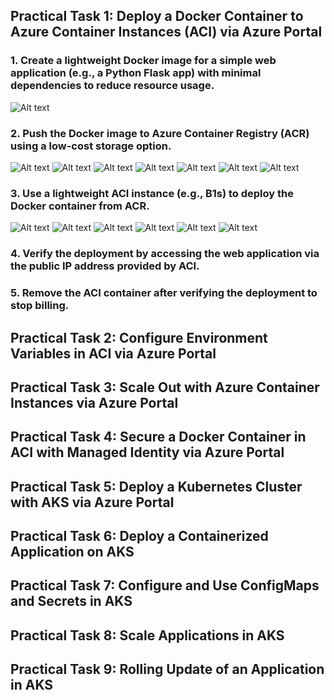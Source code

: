 ## Practical Task 1: Deploy a Docker Container to Azure Container Instances (ACI) via Azure Portal
### 1. Create a lightweight Docker image for a simple web application (e.g., a Python Flask app) with minimal dependencies to reduce resource usage.
![Alt text](https://github.com/vladyslav-tkachuk3/CapgeminiEngineering/blob/44929520093eef81946c1dc8507b477c0bc5393f/Practical%20Task%201.%20Deploy%20a%20Docker%20Container%20to%20Azure%20Container%20Instances%20(ACI)%20via%20Azure%20Portal/1.%20Create%20a%20lightweight%20Docker%20image%20for%20a%20simple%20web%20application/1.jpg)
### 2. Push the Docker image to Azure Container Registry (ACR) using a low-cost storage option.
![Alt text](https://github.com/vladyslav-tkachuk3/CapgeminiEngineering/blob/9331a09f34d31b78ac63dd8d5fd8afa043bac080/Practical%20Task%201.%20Deploy%20a%20Docker%20Container%20to%20Azure%20Container%20Instances%20(ACI)%20via%20Azure%20Portal/2.%20Push%20the%20Docker%20image%20to%20Azure%20Container%20Registry%20(ACR)%20using%20a%20low-cost%20storage/1.jpg)
![Alt text](https://github.com/vladyslav-tkachuk3/CapgeminiEngineering/blob/9331a09f34d31b78ac63dd8d5fd8afa043bac080/Practical%20Task%201.%20Deploy%20a%20Docker%20Container%20to%20Azure%20Container%20Instances%20(ACI)%20via%20Azure%20Portal/2.%20Push%20the%20Docker%20image%20to%20Azure%20Container%20Registry%20(ACR)%20using%20a%20low-cost%20storage/2.jpg)
![Alt text](https://github.com/vladyslav-tkachuk3/CapgeminiEngineering/blob/9331a09f34d31b78ac63dd8d5fd8afa043bac080/Practical%20Task%201.%20Deploy%20a%20Docker%20Container%20to%20Azure%20Container%20Instances%20(ACI)%20via%20Azure%20Portal/2.%20Push%20the%20Docker%20image%20to%20Azure%20Container%20Registry%20(ACR)%20using%20a%20low-cost%20storage/2.jpg)
![Alt text](https://github.com/vladyslav-tkachuk3/CapgeminiEngineering/blob/9331a09f34d31b78ac63dd8d5fd8afa043bac080/Practical%20Task%201.%20Deploy%20a%20Docker%20Container%20to%20Azure%20Container%20Instances%20(ACI)%20via%20Azure%20Portal/2.%20Push%20the%20Docker%20image%20to%20Azure%20Container%20Registry%20(ACR)%20using%20a%20low-cost%20storage/3.jpg)
![Alt text](https://github.com/vladyslav-tkachuk3/CapgeminiEngineering/blob/9331a09f34d31b78ac63dd8d5fd8afa043bac080/Practical%20Task%201.%20Deploy%20a%20Docker%20Container%20to%20Azure%20Container%20Instances%20(ACI)%20via%20Azure%20Portal/2.%20Push%20the%20Docker%20image%20to%20Azure%20Container%20Registry%20(ACR)%20using%20a%20low-cost%20storage/5.jpg)
![Alt text](https://github.com/vladyslav-tkachuk3/CapgeminiEngineering/blob/9331a09f34d31b78ac63dd8d5fd8afa043bac080/Practical%20Task%201.%20Deploy%20a%20Docker%20Container%20to%20Azure%20Container%20Instances%20(ACI)%20via%20Azure%20Portal/2.%20Push%20the%20Docker%20image%20to%20Azure%20Container%20Registry%20(ACR)%20using%20a%20low-cost%20storage/6.jpg)
![Alt text](https://github.com/vladyslav-tkachuk3/CapgeminiEngineering/blob/9331a09f34d31b78ac63dd8d5fd8afa043bac080/Practical%20Task%201.%20Deploy%20a%20Docker%20Container%20to%20Azure%20Container%20Instances%20(ACI)%20via%20Azure%20Portal/2.%20Push%20the%20Docker%20image%20to%20Azure%20Container%20Registry%20(ACR)%20using%20a%20low-cost%20storage/7.jpg)
### 3. Use a lightweight ACI instance (e.g., B1s) to deploy the Docker container from ACR.
![Alt text](https://github.com/vladyslav-tkachuk3/CapgeminiEngineering/blob/6dd819d4b84d6d2f20fed3d29b80669a672d72bc/Practical%20Task%201.%20Deploy%20a%20Docker%20Container%20to%20Azure%20Container%20Instances%20(ACI)%20via%20Azure%20Portal/3.%20Use%20a%20lightweight%20ACI%20instance%20to%20deploy%20the%20Docker%20container%20from%20ACR/1.jpg)
![Alt text](https://github.com/vladyslav-tkachuk3/CapgeminiEngineering/blob/6dd819d4b84d6d2f20fed3d29b80669a672d72bc/Practical%20Task%201.%20Deploy%20a%20Docker%20Container%20to%20Azure%20Container%20Instances%20(ACI)%20via%20Azure%20Portal/3.%20Use%20a%20lightweight%20ACI%20instance%20to%20deploy%20the%20Docker%20container%20from%20ACR/2.jpg)
![Alt text](https://github.com/vladyslav-tkachuk3/CapgeminiEngineering/blob/6dd819d4b84d6d2f20fed3d29b80669a672d72bc/Practical%20Task%201.%20Deploy%20a%20Docker%20Container%20to%20Azure%20Container%20Instances%20(ACI)%20via%20Azure%20Portal/3.%20Use%20a%20lightweight%20ACI%20instance%20to%20deploy%20the%20Docker%20container%20from%20ACR/3.jpg)
![Alt text](https://github.com/vladyslav-tkachuk3/CapgeminiEngineering/blob/6dd819d4b84d6d2f20fed3d29b80669a672d72bc/Practical%20Task%201.%20Deploy%20a%20Docker%20Container%20to%20Azure%20Container%20Instances%20(ACI)%20via%20Azure%20Portal/3.%20Use%20a%20lightweight%20ACI%20instance%20to%20deploy%20the%20Docker%20container%20from%20ACR/4.jpg)
![Alt text](https://github.com/vladyslav-tkachuk3/CapgeminiEngineering/blob/6dd819d4b84d6d2f20fed3d29b80669a672d72bc/Practical%20Task%201.%20Deploy%20a%20Docker%20Container%20to%20Azure%20Container%20Instances%20(ACI)%20via%20Azure%20Portal/3.%20Use%20a%20lightweight%20ACI%20instance%20to%20deploy%20the%20Docker%20container%20from%20ACR/5.jpg)
![Alt text](https://github.com/vladyslav-tkachuk3/CapgeminiEngineering/blob/6dd819d4b84d6d2f20fed3d29b80669a672d72bc/Practical%20Task%201.%20Deploy%20a%20Docker%20Container%20to%20Azure%20Container%20Instances%20(ACI)%20via%20Azure%20Portal/3.%20Use%20a%20lightweight%20ACI%20instance%20to%20deploy%20the%20Docker%20container%20from%20ACR/6.jpg)
### 4. Verify the deployment by accessing the web application via the public IP address provided by ACI.
### 5. Remove the ACI container after verifying the deployment to stop billing.
## Practical Task 2: Configure Environment Variables in ACI via Azure Portal
## Practical Task 3: Scale Out with Azure Container Instances via Azure Portal
## Practical Task 4: Secure a Docker Container in ACI with Managed Identity via Azure Portal
## Practical Task 5: Deploy a Kubernetes Cluster with AKS via Azure Portal
## Practical Task 6: Deploy a Containerized Application on AKS
## Practical Task 7: Configure and Use ConfigMaps and Secrets in AKS
## Practical Task 8: Scale Applications in AKS
## Practical Task 9: Rolling Update of an Application in AKS
